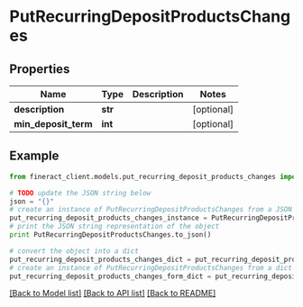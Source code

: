 # PutRecurringDepositProductsChanges


## Properties

Name | Type | Description | Notes
------------ | ------------- | ------------- | -------------
**description** | **str** |  | [optional] 
**min_deposit_term** | **int** |  | [optional] 

## Example

```python
from fineract_client.models.put_recurring_deposit_products_changes import PutRecurringDepositProductsChanges

# TODO update the JSON string below
json = "{}"
# create an instance of PutRecurringDepositProductsChanges from a JSON string
put_recurring_deposit_products_changes_instance = PutRecurringDepositProductsChanges.from_json(json)
# print the JSON string representation of the object
print PutRecurringDepositProductsChanges.to_json()

# convert the object into a dict
put_recurring_deposit_products_changes_dict = put_recurring_deposit_products_changes_instance.to_dict()
# create an instance of PutRecurringDepositProductsChanges from a dict
put_recurring_deposit_products_changes_form_dict = put_recurring_deposit_products_changes.from_dict(put_recurring_deposit_products_changes_dict)
```
[[Back to Model list]](../README.md#documentation-for-models) [[Back to API list]](../README.md#documentation-for-api-endpoints) [[Back to README]](../README.md)


